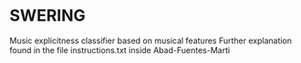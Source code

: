 # SWERING
Music explicitness classifier based on musical features
Further explanation found in the file instructions.txt inside Abad-Fuentes-Marti
